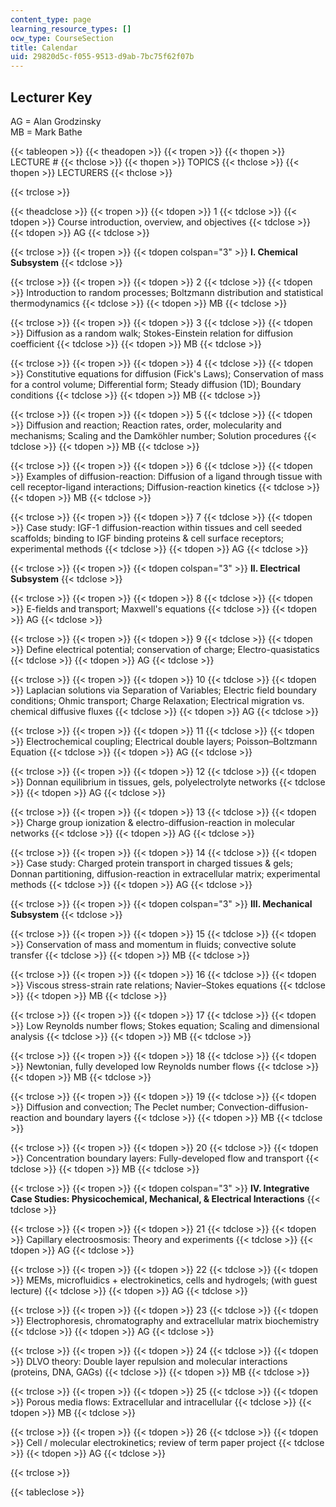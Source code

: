 ```yaml
---
content_type: page
learning_resource_types: []
ocw_type: CourseSection
title: Calendar
uid: 29820d5c-f055-9513-d9ab-7bc75f62f07b
---
```


Lecturer Key
------------

AG = Alan Grodzinsky  
MB = Mark Bathe

{{< tableopen >}}
{{< theadopen >}}
{{< tropen >}}
{{< thopen >}}
LECTURE #
{{< thclose >}}
{{< thopen >}}
TOPICS
{{< thclose >}}
{{< thopen >}}
LECTURERS
{{< thclose >}}

{{< trclose >}}

{{< theadclose >}}
{{< tropen >}}
{{< tdopen >}}
1
{{< tdclose >}}
{{< tdopen >}}
Course introduction, overview, and objectives
{{< tdclose >}}
{{< tdopen >}}
AG
{{< tdclose >}}

{{< trclose >}}
{{< tropen >}}
{{< tdopen colspan="3" >}}
**I. Chemical Subsystem**
{{< tdclose >}}

{{< trclose >}}
{{< tropen >}}
{{< tdopen >}}
2
{{< tdclose >}}
{{< tdopen >}}
Introduction to random processes; Boltzmann distribution and statistical thermodynamics
{{< tdclose >}}
{{< tdopen >}}
MB
{{< tdclose >}}

{{< trclose >}}
{{< tropen >}}
{{< tdopen >}}
3
{{< tdclose >}}
{{< tdopen >}}
Diffusion as a random walk; Stokes-Einstein relation for diffusion coefficient
{{< tdclose >}}
{{< tdopen >}}
MB
{{< tdclose >}}

{{< trclose >}}
{{< tropen >}}
{{< tdopen >}}
4
{{< tdclose >}}
{{< tdopen >}}
Constitutive equations for diffusion (Fick's Laws); Conservation of mass for a control volume; Differential form; Steady diffusion (1D); Boundary conditions
{{< tdclose >}}
{{< tdopen >}}
MB
{{< tdclose >}}

{{< trclose >}}
{{< tropen >}}
{{< tdopen >}}
5
{{< tdclose >}}
{{< tdopen >}}
Diffusion and reaction; Reaction rates, order, molecularity and mechanisms; Scaling and the Damköhler number; Solution procedures
{{< tdclose >}}
{{< tdopen >}}
MB
{{< tdclose >}}

{{< trclose >}}
{{< tropen >}}
{{< tdopen >}}
6
{{< tdclose >}}
{{< tdopen >}}
Examples of diffusion-reaction: Diffusion of a ligand through tissue with cell receptor-ligand interactions; Diffusion-reaction kinetics
{{< tdclose >}}
{{< tdopen >}}
MB
{{< tdclose >}}

{{< trclose >}}
{{< tropen >}}
{{< tdopen >}}
7
{{< tdclose >}}
{{< tdopen >}}
Case study: IGF-1 diffusion-reaction within tissues and cell seeded scaffolds; binding to IGF binding proteins & cell surface receptors; experimental methods
{{< tdclose >}}
{{< tdopen >}}
AG
{{< tdclose >}}

{{< trclose >}}
{{< tropen >}}
{{< tdopen colspan="3" >}}
**II. Electrical Subsystem**
{{< tdclose >}}

{{< trclose >}}
{{< tropen >}}
{{< tdopen >}}
8
{{< tdclose >}}
{{< tdopen >}}
E-fields and transport; Maxwell's equations
{{< tdclose >}}
{{< tdopen >}}
AG
{{< tdclose >}}

{{< trclose >}}
{{< tropen >}}
{{< tdopen >}}
9
{{< tdclose >}}
{{< tdopen >}}
Define electrical potential; conservation of charge; Electro-quasistatics
{{< tdclose >}}
{{< tdopen >}}
AG
{{< tdclose >}}

{{< trclose >}}
{{< tropen >}}
{{< tdopen >}}
10
{{< tdclose >}}
{{< tdopen >}}
Laplacian solutions via Separation of Variables; Electric field boundary conditions; Ohmic transport; Charge Relaxation; Electrical migration vs. chemical diffusive fluxes
{{< tdclose >}}
{{< tdopen >}}
AG
{{< tdclose >}}

{{< trclose >}}
{{< tropen >}}
{{< tdopen >}}
11
{{< tdclose >}}
{{< tdopen >}}
Electrochemical coupling; Electrical double layers; Poisson–Boltzmann Equation
{{< tdclose >}}
{{< tdopen >}}
AG
{{< tdclose >}}

{{< trclose >}}
{{< tropen >}}
{{< tdopen >}}
12
{{< tdclose >}}
{{< tdopen >}}
Donnan equilibrium in tissues, gels, polyelectrolyte networks
{{< tdclose >}}
{{< tdopen >}}
AG
{{< tdclose >}}

{{< trclose >}}
{{< tropen >}}
{{< tdopen >}}
13
{{< tdclose >}}
{{< tdopen >}}
Charge group ionization & electro-diffusion-reaction in molecular networks
{{< tdclose >}}
{{< tdopen >}}
AG
{{< tdclose >}}

{{< trclose >}}
{{< tropen >}}
{{< tdopen >}}
14
{{< tdclose >}}
{{< tdopen >}}
Case study: Charged protein transport in charged tissues & gels; Donnan partitioning, diffusion-reaction in extracellular matrix; experimental methods
{{< tdclose >}}
{{< tdopen >}}
AG
{{< tdclose >}}

{{< trclose >}}
{{< tropen >}}
{{< tdopen colspan="3" >}}
**III. Mechanical Subsystem**
{{< tdclose >}}

{{< trclose >}}
{{< tropen >}}
{{< tdopen >}}
15
{{< tdclose >}}
{{< tdopen >}}
Conservation of mass and momentum in fluids; convective solute transfer
{{< tdclose >}}
{{< tdopen >}}
MB
{{< tdclose >}}

{{< trclose >}}
{{< tropen >}}
{{< tdopen >}}
16
{{< tdclose >}}
{{< tdopen >}}
Viscous stress-strain rate relations; Navier–Stokes equations
{{< tdclose >}}
{{< tdopen >}}
MB
{{< tdclose >}}

{{< trclose >}}
{{< tropen >}}
{{< tdopen >}}
17
{{< tdclose >}}
{{< tdopen >}}
Low Reynolds number flows; Stokes equation; Scaling and dimensional analysis
{{< tdclose >}}
{{< tdopen >}}
MB
{{< tdclose >}}

{{< trclose >}}
{{< tropen >}}
{{< tdopen >}}
18
{{< tdclose >}}
{{< tdopen >}}
Newtonian, fully developed low Reynolds number flows
{{< tdclose >}}
{{< tdopen >}}
MB
{{< tdclose >}}

{{< trclose >}}
{{< tropen >}}
{{< tdopen >}}
19
{{< tdclose >}}
{{< tdopen >}}
Diffusion and convection; The Peclet number; Convection-diffusion-reaction and boundary layers
{{< tdclose >}}
{{< tdopen >}}
MB
{{< tdclose >}}

{{< trclose >}}
{{< tropen >}}
{{< tdopen >}}
20
{{< tdclose >}}
{{< tdopen >}}
Concentration boundary layers: Fully-developed flow and transport
{{< tdclose >}}
{{< tdopen >}}
MB
{{< tdclose >}}

{{< trclose >}}
{{< tropen >}}
{{< tdopen colspan="3" >}}
**IV. Integrative Case Studies: Physicochemical, Mechanical, & Electrical Interactions**
{{< tdclose >}}

{{< trclose >}}
{{< tropen >}}
{{< tdopen >}}
21
{{< tdclose >}}
{{< tdopen >}}
Capillary electroosmosis: Theory and experiments
{{< tdclose >}}
{{< tdopen >}}
AG
{{< tdclose >}}

{{< trclose >}}
{{< tropen >}}
{{< tdopen >}}
22
{{< tdclose >}}
{{< tdopen >}}
MEMs, microfluidics + electrokinetics, cells and hydrogels; (with guest lecture)
{{< tdclose >}}
{{< tdopen >}}
AG
{{< tdclose >}}

{{< trclose >}}
{{< tropen >}}
{{< tdopen >}}
23
{{< tdclose >}}
{{< tdopen >}}
Electrophoresis, chromatography and extracellular matrix biochemistry
{{< tdclose >}}
{{< tdopen >}}
AG
{{< tdclose >}}

{{< trclose >}}
{{< tropen >}}
{{< tdopen >}}
24
{{< tdclose >}}
{{< tdopen >}}
DLVO theory: Double layer repulsion and molecular interactions (proteins, DNA, GAGs)
{{< tdclose >}}
{{< tdopen >}}
MB
{{< tdclose >}}

{{< trclose >}}
{{< tropen >}}
{{< tdopen >}}
25
{{< tdclose >}}
{{< tdopen >}}
Porous media flows: Extracellular and intracellular
{{< tdclose >}}
{{< tdopen >}}
MB
{{< tdclose >}}

{{< trclose >}}
{{< tropen >}}
{{< tdopen >}}
26
{{< tdclose >}}
{{< tdopen >}}
Cell / molecular electrokinetics; review of term paper project
{{< tdclose >}}
{{< tdopen >}}
AG
{{< tdclose >}}

{{< trclose >}}

{{< tableclose >}}